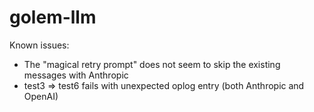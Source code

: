 # golem-llm

Known issues:

- The "magical retry prompt" does not seem to skip the existing messages with Anthropic
- test3 => test6 fails with unexpected oplog entry (both Anthropic and OpenAI)
 
